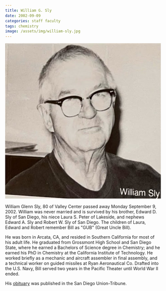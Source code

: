 ```yaml
---
title: William G. Sly
date: 2002-09-09
categories: staff faculty
tags: chemistry
image: /assets/img/william-sly.jpg
---
```

![William G. Sly](/assets/img/william-sly.jpg)

William Glenn Sly, 80 of Valley Center passed away Monday September 9, 2002. William was never married and is survived by his brother, Edward D. Sly of San Diego, his niece Laura S. Peter of Lakeside, and nephews Edward A. Sly and Robert W. Sly of San Diego. The children of Laura, Edward and Robert remember Bill as "GUB" (Great Uncle Bill).

He was born in Arcata, CA, and resided in Southern California for most of his adult life. He graduated from Grossmont High School and San Diego State, where he earned a Bachelors of Science degree in Chemistry; and he earned his PhD in Chemistry at the California Institute of Technology. He worked briefly as a mechanic and aircraft assembler in final assembly, and a technical worker on guided missiles at Ryan Aeronautical Co. Drafted into the U.S. Navy, Bill served two years in the Pacific Theater until World War II ended.

His [obituary](https://www.legacy.com/obituaries/sandiegouniontribune/obituary.aspx?n=william-g-sly&pid=1235786) was published in the San Diego Union-Tribune.
